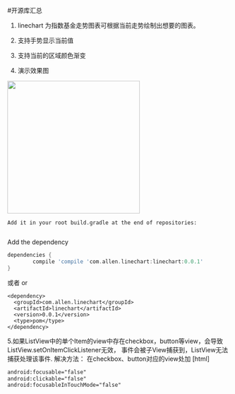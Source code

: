 #开源库汇总
1. linechart 为指数基金走势图表可根据当前走势绘制出想要的图表。
2. 支持手势显示当前值
3. 支持当前的区域颜色渐变

4. 演示效果图

<img src="https://github.com/AllenCoder/AndroidDevCoder/blob/master/gif/linechart.gif" width=300 />



	Add it in your root build.gradle at the end of repositories:
```groovy
```
Add the dependency
```groovy
dependencies {
        compile 'compile 'com.allen.linechart:linechart:0.0.1'
}
```
或者  or
```
<dependency>
  <groupId>com.allen.linechart</groupId>
  <artifactId>linechart</artifactId>
  <version>0.0.1</version>
  <type>pom</type>
</dependency>
```

5.如果ListView中的单个Item的view中存在checkbox，button等view，会导致ListView.setOnItemClickListener无效，
  事件会被子View捕获到，ListView无法捕获处理该事件.
  解决方法：
  在checkbox、button对应的view处加
  [html] 
  ```xml
  android:focusable="false"  
  android:clickable="false"  
  android:focusableInTouchMode="false"  
  ```
